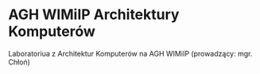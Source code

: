 # AGH WIMiIP Architektury Komputerów
Laboratoriua z Architektur Komputerów na AGH WIMiIP (prowadzący: mgr. Chłoń)
